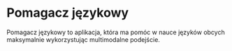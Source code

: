 
# Pomagacz językowy

Pomagacz językowy to aplikacja, która ma pomóc w nauce języków obcych maksymalnie wykorzystując multimodalne podejście.
